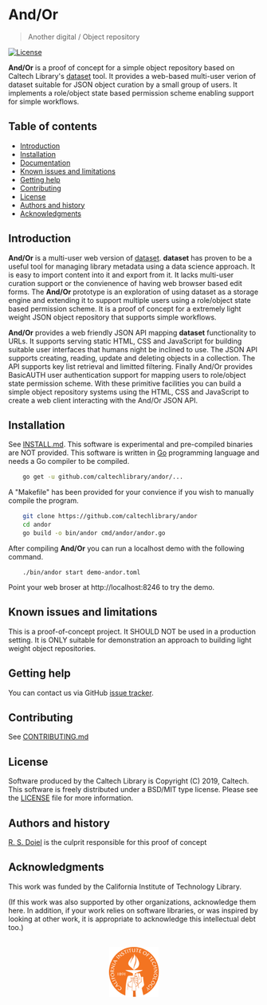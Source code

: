 And/Or
=====================================================

> <span class="red">An</span>other <span class="red">d</span>igital / <span class="red">O</span>bject <span class="red">r</span>epository

[![License](https://img.shields.io/badge/License-BSD%203--Clause-blue.svg?style=flat-square)](https://choosealicense.com/licenses/bsd-3-clause)

<!-- [![Latest release](https://img.shields.io/badge/Latest_release-0.0.1-b44e88.svg?style=flat-square)](http://shields.io) -->



**And/Or** is a proof of concept for a simple object repository
based on Caltech Library's [dataset](https://caltechlibrary.github.io/dataset)
tool.  It provides a web-based multi-user verion of dataset suitable for
JSON object curation by a small group of users. It implements a role/object
state based permission scheme enabling support for simple workflows.



Table of contents
-----------------

* [Introduction](#introduction)
* [Installation](install.html)
* [Documentation](docs/)
* [Known issues and limitations](#known-issues-and-limitations)
* [Getting help](#getting-help)
* [Contributing](contributing.html)
* [License](#license)
* [Authors and history](#authors-and-history)
* [Acknowledgments](#authors-and-acknowledgments)


Introduction
------------

**And/Or** is a multi-user web version of [dataset](https://github.com/caltechlibrary/dataset). __dataset__ has proven to be a
useful tool for managing library metadata using a data science approach.
It is easy to import content into it and export from it. It lacks 
multi-user curation support or the convienence of having web browser based
edit forms. The **And/Or** prototype is an exploration
of using dataset as a storage engine and extending it to support multiple
users using a role/object state based permission scheme. It is a proof
of concept for a extremely light weight JSON object repository that supports
simple workflows.

**And/Or** provides a web friendly JSON API mapping __dataset__ functionality
to URLs. It supports serving static HTML, CSS and JavaScript for building
suitable user interfaces that humans night be inclined to use.  The JSON API 
supports creating, reading, update and deleting objects in a collection. The
API supports key list retrieval and limitted filtering.  Finally And/Or
provides BasicAUTH user authentication support for mapping users 
to role/object state permission scheme.  With these primitive facilities 
you can build a simple object repository systems using the HTML, CSS and 
JavaScript to create a web client interacting with the And/Or JSON API.


Installation
------------

See [INSTALL.md](install.html). This software is experimental
and pre-compiled binaries are NOT provided.  This software is written in 
[Go](https://golang.org) programming language and needs a Go compiler
to be compiled. 


```bash
    go get -u github.com/caltechlibrary/andor/...
```

A "Makefile" has been provided for your convience if you wish to
manually compile the program.

```bash
    git clone https://github.com/caltechlibrary/andor 
    cd andor
    go build -o bin/andor cmd/andor/andor.go
```

After compiling **And/Or** you can run a localhost
demo with the following command.

```
    ./bin/andor start demo-andor.toml
```

Point your web broser at http://localhost:8246 to try the demo.


Known issues and limitations
----------------------------

This is a proof-of-concept project. It SHOULD NOT be used
in a production setting.  It is ONLY suitable for demonstration
an approach to building light weight object repositories.

Getting help
------------

You can contact us via GitHub [issue tracker](https://github.com/caltechlibrary/andor/issues).

Contributing
------------

See [CONTRIBUTING.md](contributing.html)


License
-------

Software produced by the Caltech Library is Copyright (C) 2019, Caltech.  This software is freely distributed under a BSD/MIT type license.  Please see the [LICENSE](LICENSE) file for more information.


Authors and history
---------------------------

[R. S. Doiel](https://rsdoiel.github.io) is the culprit responsible for this proof of concept


Acknowledgments
---------------

This work was funded by the California Institute of Technology Library.

(If this work was also supported by other organizations, acknowledge them here.  In addition, if your work relies on software libraries, or was inspired by looking at other work, it is appropriate to acknowledge this intellectual debt too.)

<div align="center">
  <br>
  <a href="https://www.caltech.edu">
    <img width="100" height="100" src="assets/caltech-round.svg">
  </a>
</div>

